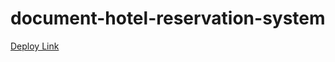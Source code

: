 # document-hotel-reservation-system

[Deploy Link](https://congmul.github.io/document-hotel-reservation-system/)